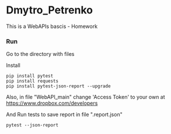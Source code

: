 # Dmytro_Petrenko

This is a WebAPIs bascis - Homework

### Run

Go to the directory with files

Install
```
pip install pytest
pip install requests
pip install pytest-json-report --upgrade 
```
Also, in file "WebAPI_main" change 'Access Token' to your own at https://www.dropbox.com/developers 


And Run tests to save report in file ".report.json"

```
pytest --json-report
```
